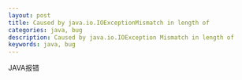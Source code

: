 ```yaml
---
layout: post
title: Caused by java.io.IOExceptionMismatch in length of
categories: java, bug
description: Caused by java.io.IOException Mismatch in length of
keywords: java, bug
---
```


JAVA报错
